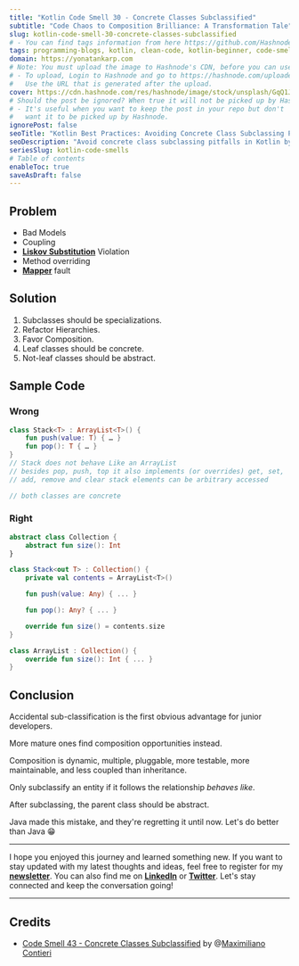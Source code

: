 ```yaml
---
title: "Kotlin Code Smell 30 - Concrete Classes Subclassified"
subtitle: "Code Chaos to Composition Brilliance: A Transformation Tale"
slug: kotlin-code-smell-30-concrete-classes-subclassified
# - You can find tags information from here https://github.com/Hashnode/support/blob/main/misc/tags.json
tags: programming-blogs, kotlin, clean-code, kotlin-beginner, code-smell-1
domain: https://yonatankarp.com
# Note: You must upload the image to Hashnode's CDN, before you can use it here.
# - To upload, Login to Hashnode and go to https://hashnode.com/uploader
#   Use the URL that is generated after the upload.
cover: https://cdn.hashnode.com/res/hashnode/image/stock/unsplash/GqQ1Jnl0TWQ/upload/a140e90b91e3367277d3cda82a0c44e9.jpeg
# Should the post be ignored? When true it will not be picked up by Hashnode.
# - It's useful when you want to keep the post in your repo but don't
#   want it to be picked up by Hashnode.
ignorePost: false
seoTitle: "Kotlin Best Practices: Avoiding Concrete Class Subclassing Pitfalls"
seoDescription: "Avoid concrete class subclassing pitfalls in Kotlin by mastering best practices, using composition, and understanding the Liskov Substitution Principle."
seriesSlug: kotlin-code-smells
# Table of contents
enableToc: true
saveAsDraft: false
---
```


## Problem

* Bad Models
* Coupling
* [**Liskov Substitution**](https://en.wikipedia.org/wiki/Liskov_substitution_principle) Violation
* Method overriding
* [**Mapper**](https://maximilianocontieri.com/what-is-wrong-with-software) fault

## Solution

1. Subclasses should be specializations.
2. Refactor Hierarchies.
3. Favor Composition.
4. Leaf classes should be concrete.
5. Not-leaf classes should be abstract.

## Sample Code

### Wrong

```kotlin
class Stack<T> : ArrayList<T>() {
    fun push(value: T) { … }
    fun pop(): T { … }
}
// Stack does not behave Like an ArrayList
// besides pop, push, top it also implements (or overrides) get, set,
// add, remove and clear stack elements can be arbitrary accessed

// both classes are concrete
```

### Right

```kotlin
abstract class Collection {
    abstract fun size(): Int
}

class Stack<out T> : Collection() {
    private val contents = ArrayList<T>()

    fun push(value: Any) { ... }

    fun pop(): Any? { ... }

    override fun size() = contents.size
}

class ArrayList : Collection() {
    override fun size(): Int { ... }
}
```

## Conclusion

Accidental sub-classification is the first obvious advantage for junior developers.

More mature ones find composition opportunities instead.

Composition is dynamic, multiple, pluggable, more testable, more maintainable, and less coupled than inheritance.

Only subclassify an entity if it follows the relationship *behaves like*.

After subclassing, the parent class should be abstract.

Java made this mistake, and they're regretting it until now. Let's do better than Java 😁

---

I hope you enjoyed this journey and learned something new. If you want to stay updated with my latest thoughts and ideas, feel free to register for my [**newsletter**](https://yonatankarp.com/newsletter). You can also find me on [**LinkedIn**](https://www.linkedin.com/in/yonatankarp/) or [**Twitter**](https://twitter.com/yonatan_karp). Let's stay connected and keep the conversation going!

---

## Credits

* [Code Smell 43 - Concrete Classes Subclassified](https://maximilianocontieri.com/code-smell-43-concrete-classes-subclassified) by @[Maximiliano Contieri](@mcsee)
